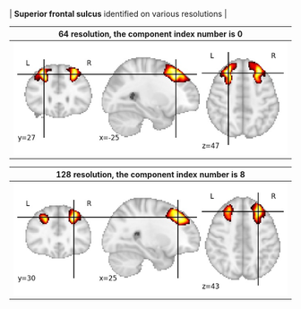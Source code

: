 | **Superior frontal sulcus** identified on various resolutions |

| 64 resolution, the component index number is 0|  
|:---:|  
| ![Component 64](../64/final/0.jpg "From component 64: Superior frontal sulcus") |

| 128 resolution, the component index number is 8|  
|:---:|  
| ![Component 128](../128/final/8.jpg "From component 128: Superior frontal sulcus") |

